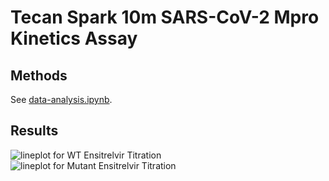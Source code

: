 # Tecan Spark 10m SARS-CoV-2 Mpro Kinetics Assay

## Methods

See [data-analysis.ipynb](data-analysis.ipynb).

## Results

![lineplot for WT Ensitrelvir Titration](images/plot-WT.png)
![lineplot for Mutant Ensitrelvir Titration](images/plot-DelP168_S144A.png)
